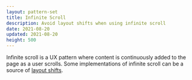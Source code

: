 ```yaml
---
layout: pattern-set
title: Infinite Scroll
description: Avoid layout shifts when using infinite scroll
date: 2021-08-20
updated: 2021-08-20
height: 500
---
```


Infinite scroll is a UX pattern where content is continuously added to the page
as a user scrolls. Some implementations of infinite scroll can be a source of
[layout shifts](https://web.dev/debugging-layout-shifts/).
